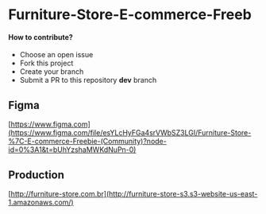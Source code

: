 # Furniture-Store-E-commerce-Freeb

#### How to contribute?
- Choose an open issue
- Fork this project
- Create your branch
- Submit a PR to this repository **dev** branch

## Figma
[https://www.figma.com](https://www.figma.com/file/esYLcHyFGa4srVWbSZ3LGI/Furniture-Store-%7C-E-commerce-Freebie-(Community)?node-id=0%3A1&t=bUhYzshaMWKdNuPn-0)

## Production
[http://furniture-store.com.br](http://furniture-store-s3.s3-website-us-east-1.amazonaws.com/)
